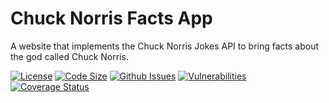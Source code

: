 # Chuck Norris Facts App
A website that implements the Chuck Norris Jokes API to bring facts about the god called Chuck Norris.

[![License](https://img.shields.io/npm/l/@hebertpazian/chuck-noris-app?color=%23F44336)](https://github.com/hebertpazian/chuck-noris-app/blob/master/LICENSE)
[![Code Size](https://img.shields.io/github/languages/code-size/hebertpazian/chuck-noris-app?color=%23F44336&label=size)](https://github.com/hebertpazian/chuck-noris-app)
[![Github Issues](https://img.shields.io/github/issues-raw/hebertpazian/chuck-noris-app?label=issues)](https://github.com/hebertpazian/chuck-noris-app/issues)
[![Vulnerabilities](https://img.shields.io/snyk/vulnerabilities/github/hebertpazian/chuck-noris-app)](https://github.com/hebertpazian/chuck-noris-app)
[![Coverage Status](https://img.shields.io/coveralls/github/hebertpazian/chuck-noris-app.svg)](https://coveralls.io/github/hebertpazian/chuck-noris-app)
